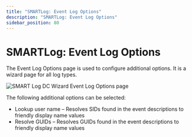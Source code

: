 ```yaml
---
title: "SMARTLog: Event Log Options"
description: "SMARTLog: Event Log Options"
sidebar_position: 80
---
```


# SMARTLog: Event Log Options

The Event Log Options page is used to configure additional options. It is a wizard page for all log
types.

![SMART Log DC Wizard Event Log Options page](/img/product_docs/accessanalyzer/11.6/admin/datacollector/smartlog/eventlogoptions.webp)

The following additional options can be selected:

- Lookup user name – Resolves SIDs found in the event descriptions to friendly display name values
- Resolve GUIDs – Resolves GUIDs found in the event descriptions to friendly display name values
